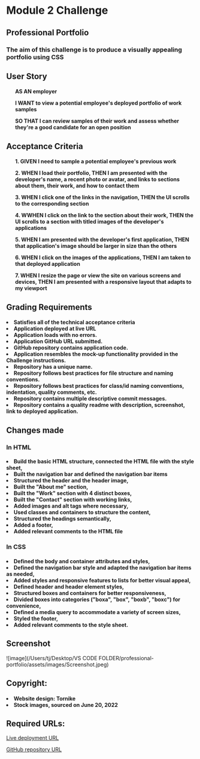 <h1>Module 2 Challenge</h1>
<h2>Professional Portfolio</h2>

<h3>The aim of this challenge is to produce a visually appealing portfolio using CSS</h3>

<h2>User Story</h2>

<h4><ul>AS AN employer</ul>
<ul>I WANT to view a potential employee's deployed portfolio of work samples</ul>
<ul>SO THAT I can review samples of their work and assess whether they're a good candidate for an open position</ul></h4>

<h2>Acceptance Criteria</h2>
<h4>
<ul>1. GIVEN I need to sample a potential employee's previous work</ul>
<ul>2. WHEN I load their portfolio, THEN I am presented with the developer's name, a recent photo or avatar, and links to sections about them, their work, and how to contact them</ul>
<ul>3. WHEN I click one of the links in the navigation, THEN the UI scrolls to the corresponding section</ul>
<ul>4. WWHEN I click on the link to the section about their work, THEN the UI scrolls to a section with titled images of the developer's applications</ul>
<ul>5. WHEN I am presented with the developer's first application, THEN that application's image should be larger in size than the others</ul>
<ul>6. WHEN I click on the images of the applications, THEN I am taken to that deployed application</ul>
<ul>7. WHEN I resize the page or view the site on various screens and devices, THEN I am presented with a responsive layout that adapts to my viewport</ul></h4>

<h2>Grading Requirements</h2>

<h4><li>Satisfies all of the technical acceptance criteria</li>
<li>Application deployed at live URL</li>
<li>Application loads with no errors.</li>
<li>Application GitHub URL submitted.</li>
<li>GitHub repository contains application code.</li>
<li>Application resembles the mock-up functionality provided in the Challenge instructions.</li>
<li>Repository has a unique name.</li>
<li>Repository follows best practices for file structure and naming conventions.</li>
<li>Repository follows best practices for class/id naming conventions, indentation, quality comments, etc.</li>
<li>Repository contains multiple descriptive commit messages.</li>
<li>Repository contains a quality readme with description, screenshot, link to deployed application.</li></h4>

<h2>Changes made</h2>

<h3>In HTML</h3>
<h4><li>Build the basic HTML structure, connected the HTML file with the style sheet,</li>
<li>Built the navigation bar and defined the navigation bar items</li>
<li>Structured the header and the header image,</li>
<li>Built the "About me" section,</li>
<li>Built the "Work" section with 4 distinct boxes,</li>
<li>Built the "Contact" section with working links,</li>
<li>Added images and alt tags where necessary,</li>
<li>Used classes and containers to structure the content,</li>
<li>Structured the headings semantically,</li>
<li>Added a footer,</li>
<li>Added relevant comments to the HTML file</li>
</h4>

<h3>In CSS</h3>
<h4><li>Defined the body and container attributes and styles,</li>
<li>Defined the navigation bar style and adapted the navigation bar items as needed,</li>
<li>Added styles and responsive features to lists for better visual appeal,</li>
<li>Defined header and header element styles,</li>
<li>Structured boxes and containers for better responsiveness,</li>
<li>Divided boxes into categories ("boxa", "box", "boxb", "boxc") for convenience,</li>
<li>Defined a media query to accommodate a variety of screen sizes,</li>
<li>Styled the footer,</li>
<li>Added relevant comments to the style sheet.</li></h4>

<h2>Screenshot</h2>

![image](/Users/tj/Desktop/VS CODE FOLDER/professional-portfolio/assets/images/Screenshot.jpeg)

<h2>Copyright:</h2>
<h4><li>Website design: Tornike</li>
<li>Stock images, sourced on June 20, 2022</li></h4>

<h2>Required URLs:</h2>

[Live deployment URL](https://tornicke.github.io/professional-portfolio/)

[GitHub repository URL](https://github.com/tornicke/professional-portfolio.git)